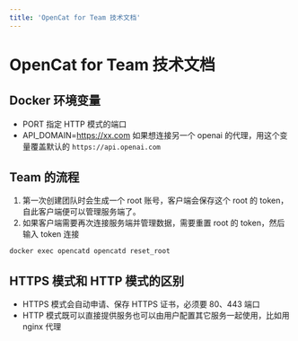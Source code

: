 ```yaml
---
title: 'OpenCat for Team 技术文档'
---
```


# OpenCat for Team 技术文档

## Docker 环境变量 

* PORT 指定 HTTP 模式的端口
* API_DOMAIN=https://xx.com  如果想连接另一个 openai 的代理，用这个变量覆盖默认的 `https://api.openai.com`

## Team 的流程 

1. 第一次创建团队时会生成一个 root 账号，客户端会保存这个 root 的 token，自此客户端便可以管理服务端了。
2. 如果客户端需要再次连接服务端并管理数据，需要重置 root 的 token，然后输入 token 连接

`docker exec opencatd opencatd reset_root`

## HTTPS 模式和 HTTP 模式的区别

* HTTPS 模式会自动申请、保存 HTTPS 证书，必须要 80、443 端口
* HTTP 模式既可以直接提供服务也可以由用户配置其它服务一起使用，比如用 nginx 代理
